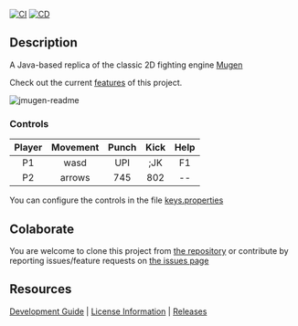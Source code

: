 [![CI](https://github.com/humbertodias/jmugen/actions/workflows/ci.yml/badge.svg)](https://github.com/humbertodias/jmugen/actions/workflows/ci.yml)
[![CD](https://github.com/humbertodias/jmugen/actions/workflows/cd.yml/badge.svg)](https://github.com/humbertodias/jmugen/actions/workflows/cd.yml)

## Description

A Java-based replica of the classic 2D fighting engine [Mugen](https://en.wikipedia.org/wiki/Mugen_(game_engine))

Check out the current [features](./FEATURES.md) of this project.

![jmugen-readme](https://github.com/user-attachments/assets/1b7c5e84-4abc-4200-9580-c0d00d7397b8)

### Controls

| Player | Movement | Punch | Kick | Help  |
|:------:|:--------:|:-----:|:----:|:-----:|
| P1     | wasd     | UPI   | ;JK  |  F1   |
| P2     | arrows   | 745   | 802  |  --   |

You can configure the controls in the file [keys.properties](src/main/resources/keys.properties)

## Colaborate

You are welcome to clone this project from [the repository](https://github.com/humbertodias/jmugen) or contribute by reporting issues/feature requests on [the issues page](https://github.com/humbertodias/jmugen/issues)

## Resources
[Development Guide](./DEV.md) | [License Information](./LICENSE) | [Releases](https://github.com/humbertodias/jmugen/releases)

